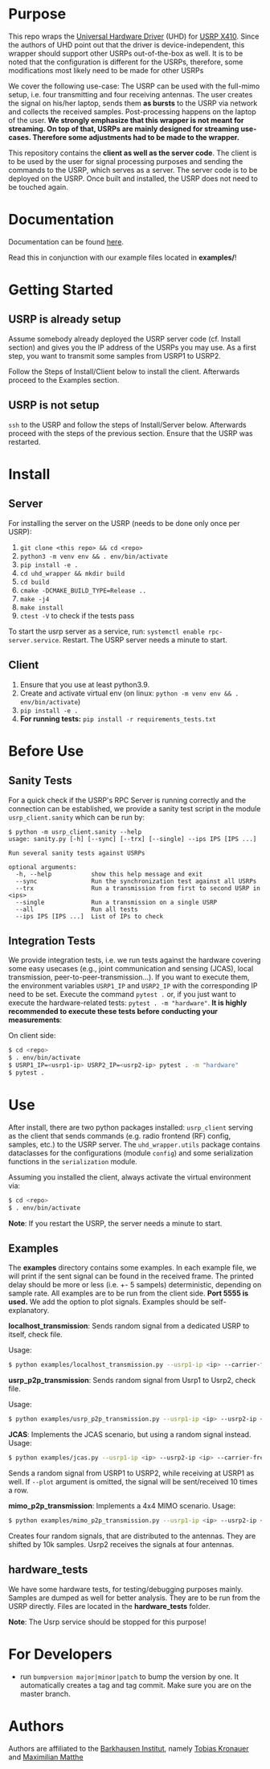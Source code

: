 # Purpose

This repo wraps the [Universal Hardware Driver](https://github.com/EttusResearch/uhd) (UHD) for [USRP X410](https://www.ni.com/de-de/support/model.ettus-usrp-x410.html). Since the authors of UHD point out that the driver is device-independent, this wrapper should support other USRPs out-of-the-box as well. It is to be noted that the configuration is different for the USRPs, therefore, some modifications most likely need to be made for other USRPs

We cover the following use-case: The USRP can be used with the full-mimo setup, i.e. four transmitting and four receiving antennas. The user creates the signal on his/her laptop, sends them **as bursts** to the USRP via network and collects the received samples. Post-processing happens on the laptop of the user. **We strongly emphasize that this wrapper is not meant for streaming. On top of that, USRPs are mainly designed for streaming use-cases. Therefore some adjustments had to be made to the wrapper.**

This repository contains the **client as well as the server code**. The client is to be used by the user for signal processing purposes and sending the commands to the USRP, which serves as a server. The server code is to be deployed on the USRP. Once built and installed, the USRP does not need to be touched again.

# Documentation

Documentation can be found [here](https://barkhausen-institut.github.io/usrp_uhd_wrapper/index.html).

Read this in conjunction with our example files located in **examples/**!

# Getting Started

## USRP is already setup

Assume somebody already deployed the USRP server code (cf. Install section) and gives you the IP address of the USRPs you may use. As a first step, you want to transmit some samples from USRP1 to USRP2.

Follow the Steps of Install/Client below to install the client. Afterwards proceed to the Examples section.

## USRP is not setup

`ssh` to the USRP and follow the steps of Install/Server below. Afterwards proceed with the steps of the previous section. Ensure that the USRP was restarted.


# Install

## Server
For installing the server on the USRP (needs to be done only once per USRP):

1. `git clone <this repo> && cd <repo>`
2. `python3 -m venv env && . env/bin/activate`
3. `pip install -e .`
4. `cd uhd_wrapper && mkdir build`
5. `cd build`
6. `cmake -DCMAKE_BUILD_TYPE=Release ..`
7. `make -j4`
8. `make install`
9. `ctest -V` to check if the tests pass

To start the usrp server as a service, run: `systemctl enable rpc-server.service`. Restart.
The USRP server needs a minute to start.

## Client

1. Ensure that you use at least python3.9.
2. Create and activate virtual env (on linux: `python -m venv env && . env/bin/activate`)
3. `pip install -e .`
4. **For running tests:** `pip install -r requirements_tests.txt`

# Before Use

## Sanity Tests
For a quick check if the USRP's RPC Server is running correctly and the connection can be established, we provide a sanity test script in the module `usrp_client.sanity` which can be run by: 

``` console
$ python -m usrp_client.sanity --help
usage: sanity.py [-h] [--sync] [--trx] [--single] --ips IPS [IPS ...]

Run several sanity tests against USRPs

optional arguments:
  -h, --help           show this help message and exit
  --sync               Run the synchronization test against all USRPs
  --trx                Run a transmission from first to second USRP in <ips>
  --single             Run a transmission on a single USRP
  --all                Run all tests
  --ips IPS [IPS ...]  List of IPs to check
```

## Integration Tests

We provide integration tests, i.e. we run tests against the hardware covering some easy usecases (e.g., joint communication and sensing (JCAS), local transmission, peer-to-peer-transmission...). If you want to execute them, the environment variables `USRP1_IP` and `USRP2_IP` with the corresponding IP need to be set. Execute the command `pytest .` or, if you just want to execute the hardware-related tests: `pytest . -m "hardware"`. **It is highly recommended to execute these tests before conducting your measurements**:

On client side:

```bash
$ cd <repo>
$ . env/bin/activate
$ USRP1_IP=<usrp1-ip> USRP2_IP=<usrp2-ip> pytest . -m "hardware"
$ pytest .
```

# Use

After install, there are two python packages installed: `usrp_client` serving as the client that sends commands (e.g. radio frontend (RF) config, samples, etc.) to the USRP server. The `uhd_wrapper.utils` package contains dataclasses for the configurations (module `config`) and some serialization functions in the `serialization` module.

Assuming you installed the client, always activate the virtual environment via:

```bash
$ cd <repo>
$ . env/bin/activate
```

**Note**: If you restart the USRP, the server needs a minute to start.

## Examples

The **examples** directory contains some examples. In each example file, we will print if the sent signal can be found in the received frame. The printed delay should be more or less (i.e. +- 5 sampels) deterministic, depending on sample rate. All examples are to be run from the client side. **Port 5555 is used.** We add the option to plot signals. Examples should be self-explanatory.

**localhost_transmission**: Sends random signal from a dedicated USRP to itself, check file.

Usage:

```bash
$ python examples/localhost_transmission.py --usrp1-ip <ip> --carrier-frequency <carrier-frequency> --plot
```

**usrp_p2p_transmission**: Sends random signal from Usrp1 to Usrp2, check file.

Usage:

```bash
$ python examples/usrp_p2p_transmission.py --usrp1-ip <ip> --usrp2-ip <ip> --carrier-frequency <carrier-frequency> --plot
```

**JCAS**: Implements the JCAS scenario, but using a random signal instead.
Usage:

```bash
$ python examples/jcas.py --usrp1-ip <ip> --usrp2-ip <ip> --carrier-frequency <carrier-frequency> --plot
```

Sends a random signal from USRP1 to USRP2, while receiving at USRP1 as well. If `--plot` argument is omitted, the signal will be sent/received 10 times a row.

**mimo_p2p_transmission**: Implements a 4x4 MIMO scenario.
Usage:

```bash
$ python examples/mimo_p2p_transmission.py --usrp1-ip <ip> --usrp2-ip <ip> --carrier-frequency <carrier-frequency> --plot
```

Creates four random signals, that are distributed to the antennas. They are shifted by 10k samples. Usrp2 receives the signals at four antennas.

## hardware_tests

We have some hardware tests, for testing/debugging purposes mainly. Samples are dumped as well for better analysis. They are to be run from the USRP directly. Files are located in the **hardware_tests** folder.

**Note**: The Usrp service should be stopped for this purpose!


# For Developers

- run `bumpversion major|minor|patch` to bump the version by one. It automatically creates a tag and tag commit. Make sure you are on the master branch.

# Authors

Authors are affiliated to the [Barkhausen Institut](https://barkhauseninstitut.org), namely [Tobias Kronauer](https://github.com/tokr-bit) and [Maximilian Matthe](https://github.com/mmatthebi)
